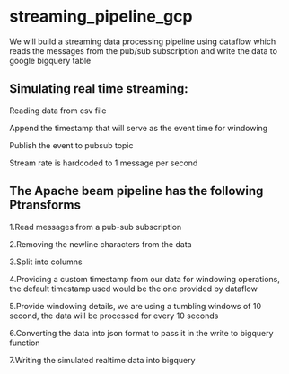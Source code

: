 # streaming_pipeline_gcp
We will build a streaming data processing pipeline using dataflow which reads the messages from the pub/sub subscription and write the data to google bigquery table

## Simulating real time streaming:
  Reading data from csv file
  
  Append the timestamp that will serve as the event time for windowing
  
  Publish the event to pubsub topic
  
  Stream rate is hardcoded to 1 message per second
  
## The Apache beam pipeline has the following Ptransforms
1.Read messages from a pub-sub subscription

2.Removing the newline characters from the data

3.Split into columns

4.Providing a custom timestamp from our data for windowing operations, the default timestamp used would be the one provided by dataflow

5.Provide windowing details, we are using a tumbling windows of 10 second, the data will be processed for every 10 seconds

6.Converting the data into json format to pass it in the write to bigquery function

7.Writing the simulated realtime data into bigquery
